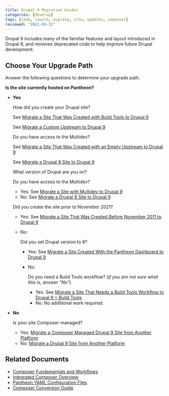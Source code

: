 ```yaml
---
title: Drupal 9 Migration Guides
categories: [develop]
tags: [code, launch, migrate, site, updates, composer]
reviewed: "2021-03-31"
---
```


Drupal 9 includes many of the familiar features and layout introduced in Drupal 8, and removes deprecated code to help improve future Drupal development.

## Choose Your Upgrade Path

Answer the following questions to determine your upgrade path.

**Is the site currently hosted on Pantheon?**

- **Yes**

  How did you create your Drupal site?

    <TabList>

    <Tab title="Build Tools" id="build-tools" active={true}>

    See [Migrate a Site That Was Created with Build Tools to Drupal 9](/guides/drupal-9-hosted-createbt)

    </Tab>

    <Tab title="Custom Upstream" id="custom-upstream">

    See [Migrate a Custom Upstream to Drupal 9](/guides/drupal-9-hosted-createcustom)

    </Tab>

    <Tab title="Empty Upstream" id="empty-upstream">

    Do you have access to the Multidev?
        
    <Accordion title="Yes" id="mdyes">

    See [Migrate a Site That Was Created with an Empty Upstream to Drupal 9](/guides/drupal-9-hosted-createempty-md)

    </Accordion>

    <Accordion title="No" id="mdno">

    See [Migrate a Drupal 8 Site to Drupal 9](/guides/drupal-9-hosted)

    </Accordion>

    </Tab>

    <Tab title="Dashboard" id="dashboard">

    What version of Drupal are you on?

    <Accordion title="Version 8" id="v8">

    Do you have access to the Multidev?
    - Yes: See [Migrate a Site with Multidev to Drupal 9](/guides/drupal-9-hosted-md)
    - No: See [Migrate a Drupal 8 Site to Drupal 9](/guides/drupal-9-hosted)

    </Accordion>

    <Accordion title="Version 9" id="v9">

    Did you create the site prior to November 2021?
    - Yes: See [Migrate a Site That Was Created Before November 2011 to Drupal 9](/guides/drupal-9-hosted-pre112021) 
    - No: 

      Did you set Drupal version to 8?
      - Yes: See [Migrate a Site Created With the Pantheon Dashboard to Drupal 9](/guides/drupal-9-hosted-createdashboard-set8)
      - No: 

        Do you need a Build Tools workflow? (*if you are not sure what this is, answer "No"*)
        - Yes: See [Migrate a Site That Needs a Build Tools Workflow to Drupal 9 + Build Tools](/guides/drupal-9-hosted-btworkflow)
        - No: No additional work required.

    </Accordion>

    </Tab>

    </TabList>

- **No**

  Is your site Composer-managed?

  - Yes: [Migrate a Composer Managed Drupal 9 Site from Another Platform](/guides/drupal-9-unhosted-composer)
  - No: [Migrate a Drupal 9 Site from Another Platform](/guides/drupal-9-unhosted)


## Related Documents

- [Composer Fundamentals and Workflows](/guides/composer)
- [Integrated Composer Overview](/guides/integrated-composer)
- [Pantheon YAML Configuration Files](/pantheon-yml)
- [Composer Conversion Guide](/guides/composer-convert)